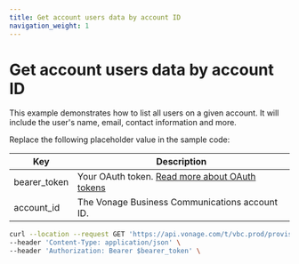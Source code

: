 ```yaml
---
title: Get account users data by account ID
navigation_weight: 1
---
```


# Get account users data by account ID

This example demonstrates how to list all users on a given account. It will include the user's name, email, contact information and more.

Replace the following placeholder value in the sample code:

| Key | Description |
| --- | ----------- |
| bearer_token      | Your OAuth token. [Read more about OAuth tokens](/getting-started/create-a-developer-account) |
| account_id        | The Vonage Business Communications account ID. |

``` bash
curl --location --request GET 'https://api.vonage.com/t/vbc.prod/provisioning/v1/api/accounts/$account_id/users' \
--header 'Content-Type: application/json' \
--header 'Authorization: Bearer $bearer_token' \
```
